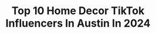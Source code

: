 ---
title: Top 10 Home Decor TikTok Influencers In Austin In 2024
description: >-
  Find top home decor TikTok influencers in Austin in 2024. Most popular hashtags: #fyp #homedecor #austin #texas.
platform: TikTok
hits: 25
text_top: Discover the top-rated TikTok influencers on inBeat.
text_bottom: Our database holds 25 TikTok influencers like this in Austin, United States for you to contact.
profiles:
  - username: "sarahadamhafez"
    fullname: >-
      sarahadamhafez
    bio: >-
      IG + Youtube ☝🏼 Shop Clarins Gentle Renewing Cleaning Mousse 👇🏼
    location: "United States"
    followers: 414500
    engagement: 1331
    commentsToLikes: 0.029069
    id: ck9v17oyhftsz0j78zt9qgyyk
    verified: false
    hashtags: "#interiordesign, #hometour, #texas, #husbandandwife"
  - username: "lisaguzmangroup"
    fullname: >-
      Lisa Marie Guzman
    bio: >-
      Add me on IG ⬆️ TX Real Estate Sell | Buy | Invest | eXp Realty 🏠📲
    location: "United States"
    followers: 25400
    engagement: 898
    commentsToLikes: 0.029894
    id: ckbfdo61w74rh0j237hdl905g
    verified: false
    hashtags: "#sanantonio, #hometour, #texas, #austin"
  - username: "swiftwellness"
    fullname: >-
      swiftwellness
    bio: >-
      Affordable outfits in Austin TX. Shop my looks + more outfit ideas here 👇🏻
    location: "United States"
    followers: 201600
    engagement: 508
    commentsToLikes: 0.035984
    id: ck81q0y7qf2fw0j7865fjsj3q
    verified: false
    hashtags: "#casualoutfits, #amazonfinds2021, #affordableoutfits, #swimsuithaul"
  - username: "marianaxvalencia"
    fullname: >-
      Mariana
    bio: >-
      follow for fashion & diy things 🖤 austinnnnnn tx
    location: "United States"
    followers: 18900
    engagement: 635
    commentsToLikes: 0.024463
    id: ckce7riuyl7gv0j235z8mmy4r
    verified: false
    hashtags: "#style, #outfitideas, #styletips, #styleinspo"
  - username: "texasluxuryliving"
    fullname: >-
      DianaRealtor
    bio: >-
      Let me find your next home 🏡 at the best rate! Fill out link for more info 📲
    location: "United States"
    followers: 106000
    engagement: 1116
    commentsToLikes: 0.017731
    id: ckcjcs62d9p6n0j23vqqxom0i
    verified: false
    hashtags: "#ny, #houston, #moneytok, #chicago"
  - username: "gonikiko"
    fullname: >-
      Nikiko E
    bio: >-
      Just happy to be a germ on this rock ball 🌎🤸🏻‍♀️ Follow me on Insta @gonikiko
    location: "United States"
    followers: 60500
    engagement: 919
    commentsToLikes: 0.016332
    id: ckdbx08p4e69u0j230a0zntw4
    verified: false
    hashtags: "#travel, #fyp, #diy, #homedecor"
  - username: "hannnahhmae"
    fullname: >-
      hannah hampton
    bio: >-
      outfit inspo + vlogs + bride to be 🤍 Let’s be besties!
    location: "United States"
    followers: 384500
    engagement: 1507
    commentsToLikes: 0.015182
    id: ck90vq57b10nj0j78x5iie1t8
    verified: false
    hashtags: "#homedecor, #costarica, #foryoupage, #travel"
  - username: "nicolevictoriagomez"
    fullname: >-
      Nicole Victoria Gomez
    bio: >-
      28♍️🧿 Follow me on insta⬆️
    location: "United States"
    followers: 48000
    engagement: 558
    commentsToLikes: 0.028025
    id: ck8nexq8kpbqj0j786lnsozjy
    verified: false
    hashtags: "#funny, #southpadre, #oldpeople, #grandpa"
  - username: "mariana.zarag"
    fullname: >-
      Mariana Zaragoza
    bio: >-
      Fashion. Beauty. Home. Oh, and baby! 👶🏻 IG @marianazarag
    location: "United States"
    followers: 8842
    engagement: 464
    commentsToLikes: 0.020990
    id: cka6czpu362630i78a6or5cw4
    verified: false
    hashtags: "#starbucks, #easyrecipe, #toddlermom, #recipe"
  - username: "zacharycoutu"
    fullname: >-
      Zachary :)
    bio: >-
      Every donation gets noticed and is appreciated
    location: "United States"
    followers: 43300
    engagement: 1630
    commentsToLikes: 0.010130
    id: ckbl26lnzz62r0j23hkkc8p0i
    verified: false
    hashtags: "#foryourpage, #freestyle, #motox, #checkyourvibe"
---